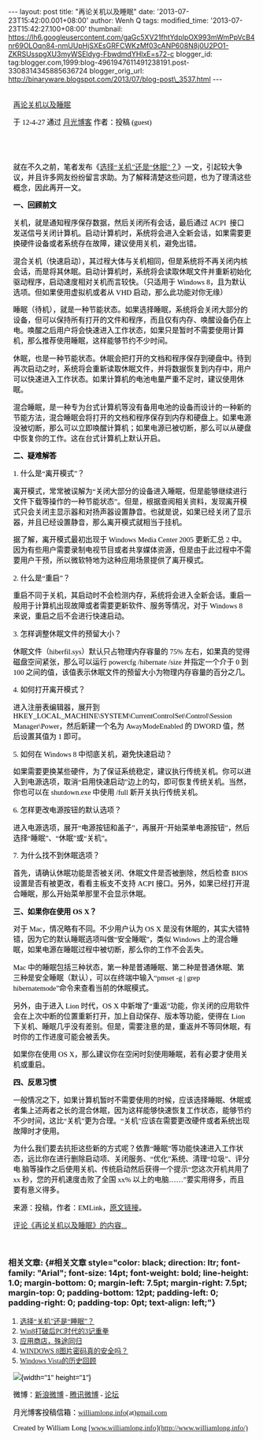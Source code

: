 --- layout: post title: "再论关机以及睡眠" date:
'2013-07-23T15:42:00.001+08:00' author: Wenh Q tags: modified\_time:
'2013-07-23T15:42:27.100+08:00' thumbnail:
https://lh6.googleusercontent.com/gaGc5XV21fhtYdpIpOX993mWmPpVcB4nr69OLOqn84-nmUUpHjSXEsGRFCWKzMf03cANP608N8j0U2PO1-ZKRSUsspgXU3myWSEldyg-FbwdmdYHlxE=s72-c
blogger\_id:
tag:blogger.com,1999:blog-4961947611491238191.post-3308314345885636724
blogger\_orig\_url:
http://binaryware.blogspot.com/2013/07/blog-post\_3537.html ---

<div
style="color: black; direction: ltr; font-family: &quot;Arial&quot;; font-size: 11pt; margin-bottom: 0; margin-left: 7.5pt; margin-right: 7.5pt; margin-top: 0; padding: 0;">

<span
style="color: #0000ee; font-family: &quot;Verdana&quot;; text-decoration: underline;">[\
再论关机以及睡眠](http://www.williamlong.info/archives/3074.html)</span>

</div>

<div
style="color: black; direction: ltr; font-family: &quot;Arial&quot;; font-size: 11pt; margin-bottom: 0; margin-left: 7.5pt; margin-right: 7.5pt; margin-top: 0; padding-bottom: 8pt; padding-left: 0; padding-right: 0; padding-top: 0;">

<span style="font-family: &quot;Verdana&quot;;">于 12-4-27 通过
</span><span
style="color: #0000ee; font-family: &quot;Verdana&quot;; text-decoration: underline;">[月光博客](http://www.williamlong.info/)</span><span
style="font-family: &quot;Verdana&quot;;"> 作者：投稿 (guest)</span>

</div>

<div
style="color: black; direction: ltr; font-family: &quot;Arial&quot;; font-size: 11pt; height: 11pt; margin-bottom: 0; margin-left: 7.5pt; margin-right: 7.5pt; margin-top: 0; padding: 0;">

<span style="font-family: &quot;Verdana&quot;;"></span>

</div>

<div
style="color: black; direction: ltr; font-family: &quot;Arial&quot;; font-size: 11pt; margin-bottom: 0; margin-left: 7.5pt; margin-right: 7.5pt; margin-top: 0; padding: 0;">

<span
style="font-family: &quot;Verdana&quot;;">就在不久之前，笔者发布《</span><span
style="color: #0000ee; font-family: &quot;Verdana&quot;; text-decoration: underline;">[选择“关机”还是“休眠”？](http://www.williamlong.info/archives/3065.html)</span><span
style="font-family: &quot;Verdana&quot;;">》一文，引起较大争议，并且许多网友纷纷留言求助。为了解释清楚这些问题，也为了理清这些概念，因此再开一文。</span>

</div>

<div
style="color: black; direction: ltr; font-family: &quot;Arial&quot;; font-size: 11pt; margin-bottom: 0; margin-left: 7.5pt; margin-right: 7.5pt; margin-top: 0; padding: 0;">

<span
style="font-family: &quot;Verdana&quot;; font-weight: bold;">一、回顾前文</span>

</div>

<div
style="color: black; direction: ltr; font-family: &quot;Arial&quot;; font-size: 11pt; margin-bottom: 0; margin-left: 7.5pt; margin-right: 7.5pt; margin-top: 0; padding: 0;">

<span
style="font-family: &quot;Verdana&quot;;">关机，就是通知程序保存数据，然后关闭所有会话，最后通过
ACPI 
接口发送信号关闭计算机。启动计算机时，系统将会进入全新会话，如果需要更换硬件设备或者系统存在故障，建议使用关机，避免出错。</span>

</div>

<div
style="color: black; direction: ltr; font-family: &quot;Arial&quot;; font-size: 11pt; margin-bottom: 0; margin-left: 7.5pt; margin-right: 7.5pt; margin-top: 0; padding: 0;">

<span
style="font-family: &quot;Verdana&quot;;">混合关机（快速启动），其过程大体与关机相同，但是系统将不再关闭内核会话，而是将其休眠。启动计算机时，系统将会读取休眠文件并重新初始化驱动程序，启动速度相对关机而言较快。（只适用于
Windows 8，且为默认选项。但如果使用虚拟机或者从 VHD
启动，那么此功能对你无缘）</span>

</div>

<div
style="color: black; direction: ltr; font-family: &quot;Arial&quot;; font-size: 11pt; margin-bottom: 0; margin-left: 7.5pt; margin-right: 7.5pt; margin-top: 0; padding: 0;">

<span
style="font-family: &quot;Verdana&quot;;">睡眠（待机），就是一种节能状态。如果选择睡眠，系统将会关闭大部分的设备，但可以保持所有打开的文件和程序，而且仅有内存、唤醒设备仍在上电。唤醒之后用户将会快速进入工作状态，如果只是暂时不需要使用计算机，那么推荐使用睡眠，这样能够节约不少时间。</span>

</div>

<div
style="color: black; direction: ltr; font-family: &quot;Arial&quot;; font-size: 11pt; margin-bottom: 0; margin-left: 7.5pt; margin-right: 7.5pt; margin-top: 0; padding: 0;">

<span
style="font-family: &quot;Verdana&quot;;">休眠，也是一种节能状态。休眠会把打开的文档和程序保存到硬盘中。待到再次启动之时，系统将会重新读取休眠文件，并将数据恢复到内存中，用户可以快速进入工作状态。如果计算机的电池电量严重不足时，建议使用休眠。</span>

</div>

<div
style="color: black; direction: ltr; font-family: &quot;Arial&quot;; font-size: 11pt; margin-bottom: 0; margin-left: 7.5pt; margin-right: 7.5pt; margin-top: 0; padding: 0;">

<span
style="font-family: &quot;Verdana&quot;;">混合睡眠，是一种专为台式计算机等没有备用电池的设备而设计的一种新的节能方法，混合睡眠会将打开的文档和程序保存到内存和硬盘上。如果电源没被切断，那么可以立即唤醒计算机；如果电源已被切断，那么可以从硬盘中恢复你的工作。这在台式计算机上默认开启。</span>

</div>

<div
style="color: black; direction: ltr; font-family: &quot;Arial&quot;; font-size: 11pt; margin-bottom: 0; margin-left: 7.5pt; margin-right: 7.5pt; margin-top: 0; padding: 0;">

<span
style="font-family: &quot;Verdana&quot;; font-weight: bold;">二、疑难解答</span>

</div>

<div
style="color: black; direction: ltr; font-family: &quot;Arial&quot;; font-size: 11pt; margin-bottom: 0; margin-left: 7.5pt; margin-right: 7.5pt; margin-top: 0; padding: 0;">

<span style="font-family: &quot;Verdana&quot;;">1.
什么是“离开模式”？</span>

</div>

<div
style="color: black; direction: ltr; font-family: &quot;Arial&quot;; font-size: 11pt; margin-bottom: 0; margin-left: 7.5pt; margin-right: 7.5pt; margin-top: 0; padding: 0;">

<span
style="font-family: &quot;Verdana&quot;;">离开模式，常常被误解为“关闭大部分的设备进入睡眠，但是能够继续进行文件下载等操作的一种节能状态”。但是，根据查阅相关资料，发现离开模式只会关闭主显示器和对扬声器设置静音。也就是说，如果已经关闭了显示器，并且已经设置静音，那么离开模式就相当于挂机。</span>

</div>

<div
style="color: black; direction: ltr; font-family: &quot;Arial&quot;; font-size: 11pt; margin-bottom: 0; margin-left: 7.5pt; margin-right: 7.5pt; margin-top: 0; padding: 0;">

<span
style="font-family: &quot;Verdana&quot;;">据了解，离开模式最初出现于
Windows Media Center 2005 更新汇总 2
中。因为有些用户需要录制电视节目或者共享媒体资源，但是由于此过程中不需要用户干预，所以微软特地为这种应用场景提供了离开模式。</span>

</div>

<div
style="color: black; direction: ltr; font-family: &quot;Arial&quot;; font-size: 11pt; margin-bottom: 0; margin-left: 7.5pt; margin-right: 7.5pt; margin-top: 0; padding: 0;">

<span style="font-family: &quot;Verdana&quot;;">2. 什么是“重启”？</span>

</div>

<div
style="color: black; direction: ltr; font-family: &quot;Arial&quot;; font-size: 11pt; margin-bottom: 0; margin-left: 7.5pt; margin-right: 7.5pt; margin-top: 0; padding: 0;">

<span
style="font-family: &quot;Verdana&quot;;">重启不同于关机，其启动时不会检测内存，系统将会进入全新会话。重启一般用于计算机出现故障或者需要更新软件、服务等情况，对于
Windows 8 来说，重启之后不会进行快速启动。</span>

</div>

<div
style="color: black; direction: ltr; font-family: &quot;Arial&quot;; font-size: 11pt; margin-bottom: 0; margin-left: 7.5pt; margin-right: 7.5pt; margin-top: 0; padding: 0;">

<span style="font-family: &quot;Verdana&quot;;">3.
怎样调整休眠文件的预留大小？</span>

</div>

<div
style="color: black; direction: ltr; font-family: &quot;Arial&quot;; font-size: 11pt; margin-bottom: 0; margin-left: 7.5pt; margin-right: 7.5pt; margin-top: 0; padding: 0;">

<span
style="font-family: &quot;Verdana&quot;;">休眠文件（hiberfil.sys）默认只占物理内存容量的
75% 左右，如果真的觉得磁盘空间紧张，那么可以运行 powercfg /hibernate
/size 并指定一个介于 0 到 100
之间的值，该值表示休眠文件的预留大小为物理内存容量的百分之几。</span>

</div>

<div
style="color: black; direction: ltr; font-family: &quot;Arial&quot;; font-size: 11pt; margin-bottom: 0; margin-left: 7.5pt; margin-right: 7.5pt; margin-top: 0; padding: 0;">

<span style="font-family: &quot;Verdana&quot;;">4.
如何打开离开模式？</span>

</div>

<div
style="color: black; direction: ltr; font-family: &quot;Arial&quot;; font-size: 11pt; margin-bottom: 0; margin-left: 7.5pt; margin-right: 7.5pt; margin-top: 0; padding: 0;">

<span
style="font-family: &quot;Verdana&quot;;">进入注册表编辑器，展开到HKEY\_LOCAL\_MACHINE\\SYSTEM\\CurrentControlSet\\Control\\Session
Manager\\Power，然后新建一个名为 AwayModeEnabled 的 DWORD
值，然后设置其值为 1 即可。</span>

</div>

<div
style="color: black; direction: ltr; font-family: &quot;Arial&quot;; font-size: 11pt; margin-bottom: 0; margin-left: 7.5pt; margin-right: 7.5pt; margin-top: 0; padding: 0;">

<span style="font-family: &quot;Verdana&quot;;">5. 如何在 Windows 8
中彻底关机，避免快速启动？</span>

</div>

<div
style="color: black; direction: ltr; font-family: &quot;Arial&quot;; font-size: 11pt; margin-bottom: 0; margin-left: 7.5pt; margin-right: 7.5pt; margin-top: 0; padding: 0;">

<span
style="font-family: &quot;Verdana&quot;;">如果需要更换某些硬件，为了保证系统稳定，建议执行传统关机。你可以进入到电源选项，取消“启用快速启动”边上的勾，即可恢复传统关机。当然，你也可以在
shutdown.exe 中使用 /full 新开关执行传统关机。</span>

</div>

<div
style="color: black; direction: ltr; font-family: &quot;Arial&quot;; font-size: 11pt; margin-bottom: 0; margin-left: 7.5pt; margin-right: 7.5pt; margin-top: 0; padding: 0;">

<span style="font-family: &quot;Verdana&quot;;">6.
怎样更改电源按钮的默认选项？</span>

</div>

<div
style="color: black; direction: ltr; font-family: &quot;Arial&quot;; font-size: 11pt; margin-bottom: 0; margin-left: 7.5pt; margin-right: 7.5pt; margin-top: 0; padding: 0;">

<span
style="font-family: &quot;Verdana&quot;;">进入电源选项，展开“电源按钮和盖子”，再展开“开始菜单电源按钮”，然后选择“睡眠”、“休眠”或“关机”。</span>

</div>

<div
style="color: black; direction: ltr; font-family: &quot;Arial&quot;; font-size: 11pt; margin-bottom: 0; margin-left: 7.5pt; margin-right: 7.5pt; margin-top: 0; padding: 0;">

<span style="font-family: &quot;Verdana&quot;;">7.
为什么找不到休眠选项？</span>

</div>

<div
style="color: black; direction: ltr; font-family: &quot;Arial&quot;; font-size: 11pt; margin-bottom: 0; margin-left: 7.5pt; margin-right: 7.5pt; margin-top: 0; padding: 0;">

<span
style="font-family: &quot;Verdana&quot;;">首先，请确认休眠功能是否被关闭、休眠文件是否被删除，然后检查
BIOS 设置是否有被更改，看看主板支不支持 ACPI
接口。另外，如果已经打开混合睡眠，那么开始菜单那里不会显示休眠。</span>

</div>

<div
style="color: black; direction: ltr; font-family: &quot;Arial&quot;; font-size: 11pt; margin-bottom: 0; margin-left: 7.5pt; margin-right: 7.5pt; margin-top: 0; padding: 0;">

<span
style="font-family: &quot;Verdana&quot;; font-weight: bold;">三、如果你在使用
OS X？</span>

</div>

<div
style="color: black; direction: ltr; font-family: &quot;Arial&quot;; font-size: 11pt; margin-bottom: 0; margin-left: 7.5pt; margin-right: 7.5pt; margin-top: 0; padding: 0;">

<span style="font-family: &quot;Verdana&quot;;">对于
Mac，情况略有不同。不少用户认为 OS X
是没有休眠的，其实大错特错，因为它的默认睡眠选项叫做“安全睡眠”，类似
Windows
上的混合睡眠，如果电源在睡眠过程中被切断，那么你的工作不会丢失。</span>

</div>

<div
style="color: black; direction: ltr; font-family: &quot;Arial&quot;; font-size: 11pt; margin-bottom: 0; margin-left: 7.5pt; margin-right: 7.5pt; margin-top: 0; padding: 0;">

<span style="font-family: &quot;Verdana&quot;;">Mac
中的睡眠包括三种状态，第一种是普通睡眠、第二种是普通休眠、第三种是安全睡眠（默认），可以在终端中输入“pmset
-g | grep hibernatemode”命令来查看当前的休眠模式。</span>

</div>

<div
style="color: black; direction: ltr; font-family: &quot;Arial&quot;; font-size: 11pt; margin-bottom: 0; margin-left: 7.5pt; margin-right: 7.5pt; margin-top: 0; padding: 0;">

<span style="font-family: &quot;Verdana&quot;;">另外，由于进入 Lion
时代，OS X
中新增了“重返”功能，你关闭的应用软件会在上次中断的位置重新打开，加上自动保存、版本等功能，使得在
Lion
下关机、睡眠几乎没有差别。但是，需要注意的是，重返并不等同休眠，有时你的工作进度可能会被丢失。</span>

</div>

<div
style="color: black; direction: ltr; font-family: &quot;Arial&quot;; font-size: 11pt; margin-bottom: 0; margin-left: 7.5pt; margin-right: 7.5pt; margin-top: 0; padding: 0;">

<span style="font-family: &quot;Verdana&quot;;">如果你在使用 OS
X，那么建议你在空闲时刻使用睡眠，若有必要才使用关机或重启。</span>

</div>

<div
style="color: black; direction: ltr; font-family: &quot;Arial&quot;; font-size: 11pt; margin-bottom: 0; margin-left: 7.5pt; margin-right: 7.5pt; margin-top: 0; padding: 0;">

<span
style="font-family: &quot;Verdana&quot;; font-weight: bold;">四、反思习惯</span>

</div>

<div
style="color: black; direction: ltr; font-family: &quot;Arial&quot;; font-size: 11pt; margin-bottom: 0; margin-left: 7.5pt; margin-right: 7.5pt; margin-top: 0; padding: 0;">

<span
style="font-family: &quot;Verdana&quot;;">一般情况之下，如果计算机暂时不需要使用的时候，应该选择睡眠、休眠或者集上述两者之长的混合休眠，因为这样能够快速恢复工作状态，能够节约不少时间，这比“关机”更为合理。“关机”应该在需要更改硬件或者系统出现故障时才使用。</span>

</div>

<div
style="color: black; direction: ltr; font-family: &quot;Arial&quot;; font-size: 11pt; margin-bottom: 0; margin-left: 7.5pt; margin-right: 7.5pt; margin-top: 0; padding: 0;">

<span
style="font-family: &quot;Verdana&quot;;">为什么我们要去抗拒这些新的方式呢？依靠“睡眠”等功能快速进入工作状态，远比你在进行删除启动项、关闭服务、“优化”系统、清理“垃圾”、评分电
脑等操作之后使用关机、传统启动然后获得一个提示“您这次开机共用了 xx
秒，您的开机速度击败了全国 xx%
以上的电脑……”要实用得多，而且要有意义得多。</span>

</div>

<div
style="color: black; direction: ltr; font-family: &quot;Arial&quot;; font-size: 11pt; margin-bottom: 0; margin-left: 7.5pt; margin-right: 7.5pt; margin-top: 0; padding: 0;">

<span
style="font-family: &quot;Verdana&quot;;">来源：投稿，作者：EMLink，</span><span
style="color: #0000ee; font-family: &quot;Verdana&quot;; text-decoration: underline;">[原文链接](http://www.libeapp.com/?p=995)</span><span
style="font-family: &quot;Verdana&quot;;">。</span>

</div>

<div
style="color: black; direction: ltr; font-family: &quot;Arial&quot;; font-size: 11pt; margin-bottom: 0; margin-left: 7.5pt; margin-right: 7.5pt; margin-top: 0; padding-bottom: 12pt; padding-left: 0; padding-right: 0; padding-top: 0;">

<span
style="color: #0000ee; font-family: &quot;Verdana&quot;; text-decoration: underline;">[评论《再论关机以及睡眠》的内容...](http://www.williamlong.info/archives/3074.html)</span>

</div>

### <span style="font-family: &quot;Verdana&quot;;">相关文章:</span> {#相关文章 style="color: black; direction: ltr; font-family: "Arial"; font-size: 14pt; font-weight: bold; line-height: 1.0; margin-bottom: 0; margin-left: 7.5pt; margin-right: 7.5pt; margin-top: 0; padding-bottom: 12pt; padding-left: 0; padding-right: 0; padding-top: 0pt; text-align: left;"}

1.  <span
    style="color: #0000ee; font-family: &quot;Verdana&quot;; text-decoration: underline;">[选择“关机”还是“睡眠”？](http://www.williamlong.info/archives/3065.html)</span>
2.  <span
    style="color: #0000ee; font-family: &quot;Verdana&quot;; text-decoration: underline;">[Win8打破后PC时代的3记重拳](http://www.williamlong.info/archives/3044.html)</span>
3.  <span
    style="color: #0000ee; font-family: &quot;Verdana&quot;; text-decoration: underline;">[应用商店，殊途同归](http://www.williamlong.info/archives/3009.html)</span>
4.  <span
    style="color: #0000ee; font-family: &quot;Verdana&quot;; text-decoration: underline;">[WINDOWS
    8图片密码真的安全吗？](http://www.williamlong.info/archives/2994.html)</span>
5.  <span
    style="color: #0000ee; font-family: &quot;Verdana&quot;; text-decoration: underline;">[Windows
    Vista的历史回顾](http://www.williamlong.info/archives/2980.html)</span>

<div
style="color: black; direction: ltr; font-family: &quot;Arial&quot;; font-size: 11pt; margin-bottom: 0; margin-left: 7.5pt; margin-right: 7.5pt; margin-top: 0; padding: 0;">

![](https://lh6.googleusercontent.com/gaGc5XV21fhtYdpIpOX993mWmPpVcB4nr69OLOqn84-nmUUpHjSXEsGRFCWKzMf03cANP608N8j0U2PO1-ZKRSUsspgXU3myWSEldyg-FbwdmdYHlxE){width="1"
height="1"}

</div>

<div
style="color: black; direction: ltr; font-family: &quot;Arial&quot;; font-size: 11pt; margin-bottom: 0; margin-left: 7.5pt; margin-right: 7.5pt; margin-top: 0; padding: 0;">

<span style="font-family: &quot;Verdana&quot;;">微博：</span><span
style="color: #0000ee; font-family: &quot;Verdana&quot;; text-decoration: underline;">[新浪微博](http://weibo.com/williamlong)</span><span
style="font-family: &quot;Verdana&quot;;"> - </span><span
style="color: #0000ee; font-family: &quot;Verdana&quot;; text-decoration: underline;">[腾讯微博](http://t.qq.com/williamlong)</span><span
style="font-family: &quot;Verdana&quot;;"> - </span><span
style="color: #0000ee; font-family: &quot;Verdana&quot;; text-decoration: underline;">[论坛](http://www.moon-bbs.com/)</span>

</div>

<div
style="color: black; direction: ltr; font-family: &quot;Arial&quot;; font-size: 11pt; margin-bottom: 0; margin-left: 7.5pt; margin-right: 7.5pt; margin-top: 0; padding: 0;">

<span
style="font-family: &quot;Verdana&quot;;">月光博客投稿信箱：</span><span
style="color: #0000ee; font-family: &quot;Verdana&quot;; text-decoration: underline;">[williamlong.info](http://williamlong.info/)</span><span
style="font-family: &quot;Verdana&quot;;">(at)</span><span
style="color: #0000ee; font-family: &quot;Verdana&quot;; text-decoration: underline;">[gmail.com](http://gmail.com/)</span>

</div>

<div
style="color: black; direction: ltr; font-family: &quot;Arial&quot;; font-size: 11pt; margin-bottom: 0; margin-left: 7.5pt; margin-right: 7.5pt; margin-top: 0; padding: 0;">

<span style="font-family: &quot;Verdana&quot;;">Created by William Long
</span><span
style="color: #0000ee; font-family: &quot;Verdana&quot;; text-decoration: underline;">[www.williamlong.info](http://www.williamlong.info/)</span>

</div>
